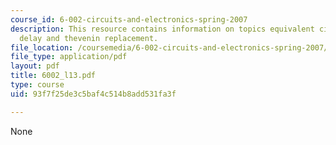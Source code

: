 ```yaml
---
course_id: 6-002-circuits-and-electronics-spring-2007
description: This resource contains information on topics equivalent circuit, falling
  delay and thevenin replacement.
file_location: /coursemedia/6-002-circuits-and-electronics-spring-2007/93f7f25de3c5baf4c514b8add531fa3f_6002_l13.pdf
file_type: application/pdf
layout: pdf
title: 6002_l13.pdf
type: course
uid: 93f7f25de3c5baf4c514b8add531fa3f

---
```

None